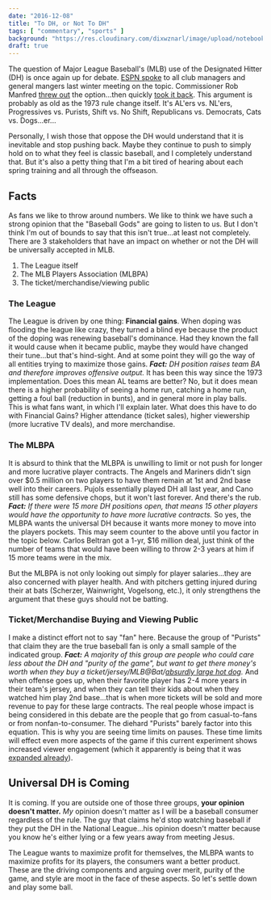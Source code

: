 ```yaml
---
date: "2016-12-08"
title: "To DH, or Not To DH"
tags: [ "commentary", "sports" ]
background: "https://res.cloudinary.com/dixwznarl/image/upload/notebook/baseball.jpg"
draft: true
---
```


The question of Major League Baseball's (MLB) use of the Designated Hitter (DH) is once again up for debate.  [ESPN spoke][espn] to all club managers and general mangers last winter meeting on the topic.  Commissioner Rob Manfred [threw out][commishdh] the option...then quickly [took it back][commishnodh].  This argument is probably as old as the 1973 rule change itself.  It's AL'ers vs. NL'ers, Progressives vs. Purists, Shift vs. No Shift, Republicans vs. Democrats, Cats vs. Dogs...er...

Personally, I wish those that oppose the DH would understand that it is inevitable and stop pushing back.  Maybe they continue to push to simply hold on to what they feel is classic baseball, and I completely understand that.  But it's also a petty thing that I'm a bit tired of hearing about each spring training and all through the offseason.

## Facts

As fans we like to throw around numbers.  We like to think we have such a strong opinion that the "Baseball Gods" are going to listen to us.  But I don't think I'm out of bounds to say that this isn't true...at least not completely.  There are 3 stakeholders that have an impact on whether or not the DH will be universally accepted in MLB.

1. The League itself
2. The MLB Players Association (MLBPA)
3. The ticket/merchandise/viewing public

### The League

The League is driven by one thing: **Financial gains**.  When doping was flooding the league like crazy, they turned a blind eye because the product of the doping was renewing baseball's dominance.  Had they known the fall it would cause when it became public, maybe they would have changed their tune...but that's hind-sight.  And at some point they will go the way of all entities trying to maximize those gains.  _**Fact:** DH position raises team BA and therefore improves offensive output._   It has been this way since the 1973 implementation.  Does this mean AL teams are better?  No, but it does mean there is a higher probability of seeing a home run, catching a home run, getting a foul ball (reduction in bunts), and in general more in play balls.  This is what fans want, in which I'll explain later.  What does this have to do with Financial Gains?  Higher attendance (ticket sales), higher viewership (more lucrative TV deals), and more merchandise. 

### The MLBPA

It is absurd to think that the MLBPA is unwilling to limit or not push for longer and more lucrative player contracts.  The Angels and Mariners didn't sign over \$0.5 million on two players to have them remain at 1st and 2nd base well into their careers.  Pujols essentially played DH all last year, and Cano still has some defensive chops, but it won't last forever.  And there's the rub.  _**Fact:** If there were 15 more DH positions open, that means 15 other players would have the opportunity to have more lucrative contracts._  So yes, the MLBPA wants the universal DH because it wants more money to move into the players pockets.  This may seem counter to the above until you factor in the topic below. Carlos Beltran got a 1-yr, $16 million deal, just think of the number of teams that would have been willing to throw 2-3 years at him if 15 more teams were in the mix.

But the MLBPA is not only looking out simply for player salaries...they are also concerned with player health.  And with pitchers getting injured during their at bats (Scherzer, Wainwright, Vogelsong, etc.), it only strengthens the argument that these guys should not be batting.

### Ticket/Merchandise Buying and Viewing Public

I make a distinct effort not to say "fan" here.  Because the group of "Purists" that claim they are the true baseball fan is only a small sample of the indicated group.  _**Fact:** A majority of this group are people who could care less about the DH and "purity of the game", but want to get there money's worth when they buy a ticket/jersey/MLB@Bat/[absurdly large hot dog][longdog]._  And when offense goes up, when their favorite player has 2-4 more years in their team's jersey, and when they can tell their kids about when they watched him play 2nd base...that is when more tickets will be sold and more revenue to pay for these large contracts.  The real people whose impact is being considered in this debate are the people that go from casual-to-fans or from nonfan-to-consumer.  The diehard "Purists" barely factor into this equation.  This is why you are seeing time limits on pauses.  These time limits will effect even more aspects of the game if this current experiment shows increased viewer engagement (which it apparently is being that it was [expanded already][paceofgame]).

## Universal DH is Coming

It is coming.  If you are outside one of those three groups, **your opinion doesn't matter.**  _My_ opinion doesn't matter as I will be a baseball consumer regardless of the rule.  The guy that claims he'd stop watching baseball if they put the DH in the National League...his opinion doesn't matter because you know he's either lying or a few years away from meeting Jesus.

The League wants to maximize profit for themselves, the MLBPA wants to maximize profits for its players, the consumers want a better product.  These are the driving components and arguing over merit, purity of the game, and style are moot in the face of these aspects.  So let's settle down and play some ball.

[espn]: http://espn.go.com/mlb/story/_/page/springtraining_DHdebate/mlb-managers-gms-weigh-dh-debate
[commishnodh]: http://espn.go.com/mlb/story/_/id/14643947/mlb-commissioner-rob-manfred-says-no-foreseeable-change-designated-hitter-rule-coming
[commishdh]: http://www.nydailynews.com/sports/baseball/mlb-commissioner-nl-implement-dh-2017-article-1.2505327
[longdog]: http://sports.yahoo.com/blogs/mlb-big-league-stew/26-hot-dog-texas-rangers-serve-2-foot-173601862.html
[paceofgame]: http://dodgerblue.com/mlb-implements-new-slide-rule-expands-pace-of-game-program/2016/02/25/
